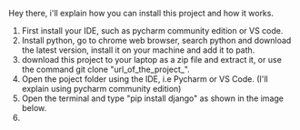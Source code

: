 Hey there, i'll explain how you can install this project and how it works.

1. First install your IDE, such as pycharm community edition or VS code.
2. Install python, go to chrome web browser, search python and download the latest version, install it on your machine and add it to path.
3. download this project to your laptop as a zip file and extract it, or use the command  git clone "url_of_the_project_".
4. Open the poject folder using the IDE, i.e Pycharm or VS Code. (I'll explain using pycharm community edition)
5. Open the terminal and type "pip install django"   as shown in the image below.
6. 
